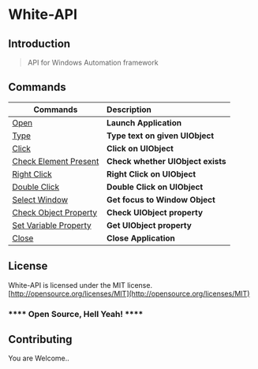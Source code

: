 # White-API

## Introduction

> API for Windows Automation framework

## Commands

| Commands      | Description     | 
|---------------|:---------------|
|[Open]()|**Launch Application**|
|[Type]()|**Type text on given UIObject**|
|[Click]()|**Click on UIObject**|
|[Check Element Present]()|**Check whether UIObject exists**|
|[Right Click]()|**Right Click on UIObject**|
|[Double Click]()|**Double Click on UIObject**|
|[Select Window]()|**Get focus to Window Object**|
|[Check Object Property]()|**Check UIObject property**|
|[Set Variable Property]()|**Get UIObject property**|
|[Close]()|**Close Application**|


## License
White-API is licensed under the MIT license. [http://opensource.org/licenses/MIT](http://opensource.org/licenses/MIT)

### **** Open Source, Hell Yeah! ****


## Contributing
You are Welcome..
